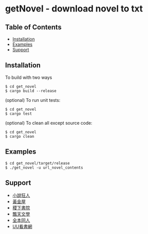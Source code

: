 # getNovel - download novel to txt

## Table of Contents

* [Installation](#installation)
* [Examples](#examples)
* [Support](#support)

## Installation

To build with two ways

    $ cd get_novel
    $ cargo build --release

(optional) To run unit tests:

    $ cd get_novel
    $ cargo test

(optional) To clean all except source code:

    $ cd get_novel
    $ cargo clean

## Examples

    $ cd get_novel/target/release
    $ ./get_novel -u url_novel_contents

## Support
- [小說狂人](https://czbooks.net/)
- [黃金屋](https://tw.hjwzw.com/)
- [稷下書院](https://www.novel543.com/)
- [飄天文學](https://www.ptwxz.com/)
- [全本同人](https://www.qbtr.cc/)
- [UU看書網](https://www.uukanshu.com/)
